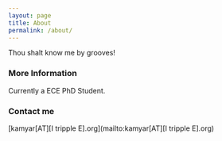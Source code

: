 ```yaml
---
layout: page
title: About
permalink: /about/
---
```


Thou shalt know me by grooves!

### More Information

Currently a ECE PhD Student.

### Contact me

[kamyar[AT][I tripple E].org](mailto:kamyar[AT][I tripple E].org)

